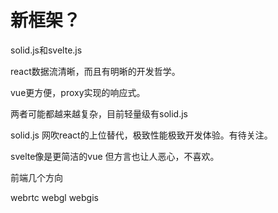# 新框架？

solid.js和svelte.js

react数据流清晰，而且有明晰的开发哲学。

vue更方便，proxy实现的响应式。

两者可能都越来越复杂，目前轻量级有solid.js

solid.js 网吹react的上位替代，极致性能极致开发体验。有待关注。

svelte像是更简洁的vue 但方言也让人恶心，不喜欢。

前端几个方向

webrtc webgl webgis
